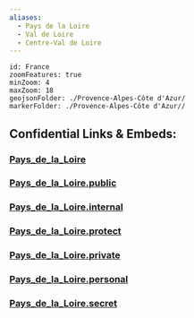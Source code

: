 ```yaml
---
aliases:
  - Pays de la Loire
  - Val de Loire
  - Centre-Val de Loire
---
```


```leaflet
id: France
zoomFeatures: true 
minZoom: 4 
maxZoom: 18
geojsonFolder: ./Provence-Alpes-Côte d'Azur/
markerFolder: ./Provence-Alpes-Côte d'Azur//
```


## Confidential Links & Embeds: 

### [Pays_de_la_Loire](/_Standards/Earth/Continent/Europe/Europe~West/France/regions~France/Pays_de_la_Loire.md) 

### [Pays_de_la_Loire.public](/_public/Earth/Continent/Europe/Europe~West/France/regions~France/Pays_de_la_Loire.public.md) 

### [Pays_de_la_Loire.internal](/_internal/Earth/Continent/Europe/Europe~West/France/regions~France/Pays_de_la_Loire.internal.md) 

### [Pays_de_la_Loire.protect](/_protect/Earth/Continent/Europe/Europe~West/France/regions~France/Pays_de_la_Loire.protect.md) 

### [Pays_de_la_Loire.private](/_private/Earth/Continent/Europe/Europe~West/France/regions~France/Pays_de_la_Loire.private.md) 

### [Pays_de_la_Loire.personal](/_personal/Earth/Continent/Europe/Europe~West/France/regions~France/Pays_de_la_Loire.personal.md) 

### [Pays_de_la_Loire.secret](/_secret/Earth/Continent/Europe/Europe~West/France/regions~France/Pays_de_la_Loire.secret.md)

